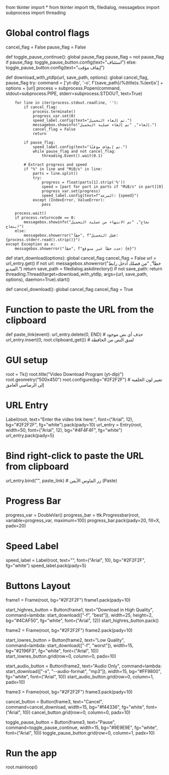from tkinter import *
from tkinter import ttk, filedialog, messagebox
import subprocess
import threading

# Global control flags
cancel_flag = False
pause_flag = False

def toggle_pause_continue():
    global pause_flag
    pause_flag = not pause_flag
    if pause_flag:
        toggle_pause_button.config(text="استئناف")
    else:
        toggle_pause_button.config(text="إيقاف مؤقت")

def download_with_ytdlp(url, save_path, options):
    global cancel_flag, pause_flag
    try:
        command = ['yt-dlp', '-o', f'{save_path}/%(title)s.%(ext)s'] + options + [url]
        process = subprocess.Popen(command, stdout=subprocess.PIPE, stderr=subprocess.STDOUT, text=True)

        for line in iter(process.stdout.readline, ''):
            if cancel_flag:
                process.terminate()
                progress_var.set(0)
                speed_label.config(text="تم إلغاء التحميل.")
                messagebox.showinfo("إلغاء", "تم إلغاء عملية التحميل.")
                cancel_flag = False
                return

            if pause_flag:
                speed_label.config(text="تم إيقاف مؤقتًا.")
                while pause_flag and not cancel_flag:
                    threading.Event().wait(0.1)

            # Extract progress and speed
            if "%" in line and "MiB/s" in line:
                parts = line.split()
                try:
                    progress = float(parts[1].strip('%'))
                    speed = [part for part in parts if "MiB/s" in part][0]
                    progress_var.set(progress)
                    speed_label.config(text=f"السرعة: {speed}")
                except (IndexError, ValueError):
                    pass

        process.wait()
        if process.returncode == 0:
            messagebox.showinfo("نجاح", "تم الانتهاء من عملية التحميل بنجاح!")
        else:
            messagebox.showerror("خطأ", f"فشل التحميل: {process.stderr.read().strip()}")
    except Exception as e:
        messagebox.showerror("خطأ", f"حدث خطأ غير متوقع: {e}")

def start_download(options):
    global cancel_flag
    cancel_flag = False
    url = url_entry.get()
    if not url:
        messagebox.showerror("خطأ", "من فضلك أدخل رابط الفيديو.")
        return
    save_path = filedialog.askdirectory()
    if not save_path:
        return
    threading.Thread(target=download_with_ytdlp, args=(url, save_path, options), daemon=True).start()

def cancel_download():
    global cancel_flag
    cancel_flag = True

# Function to paste the URL from the clipboard
def paste_link(event):
    url_entry.delete(0, END)  # حذف أي نص موجود
    url_entry.insert(0, root.clipboard_get())  # لصق النص من الحافظة

# GUI setup
root = Tk()
root.title("Video Download Program (yt-dlp)")
root.geometry("500x450")
root.configure(bg="#2F2F2F")  # تغيير لون الخلفية إلى الرصاصي الغامق

# URL Entry
Label(root, text="Enter the video link here:", font=("Arial", 12), bg="#2F2F2F", fg="white").pack(pady=10)
url_entry = Entry(root, width=50, font=("Arial", 12), bg="#4F4F4F", fg="white")
url_entry.pack(pady=5)

# Bind right-click to paste the URL from clipboard
url_entry.bind("<Button-3>", paste_link)  # زر الماوس الأيمن (Paste)

# Progress Bar
progress_var = DoubleVar()
progress_bar = ttk.Progressbar(root, variable=progress_var, maximum=100)
progress_bar.pack(pady=20, fill=X, padx=20)

# Speed Label
speed_label = Label(root, text="", font=("Arial", 10), bg="#2F2F2F", fg="white")
speed_label.pack(pady=5)

# Buttons Layout
frame1 = Frame(root, bg="#2F2F2F")
frame1.pack(pady=10)

start_highres_button = Button(frame1, text="Download in High Quality", command=lambda: start_download(["-f", "best"]), width=25, height=2, bg="#4CAF50", fg="white", font=("Arial", 12))
start_highres_button.pack()

frame2 = Frame(root, bg="#2F2F2F")
frame2.pack(pady=10)

start_lowres_button = Button(frame2, text="Low Quality", command=lambda: start_download(["-f", "worst"]), width=15, bg="#2196F3", fg="white", font=("Arial", 10))
start_lowres_button.grid(row=0, column=0, padx=10)

start_audio_button = Button(frame2, text="Audio Only", command=lambda: start_download(["-x", "--audio-format", "mp3"]), width=15, bg="#FF9800", fg="white", font=("Arial", 10))
start_audio_button.grid(row=0, column=1, padx=10)

frame3 = Frame(root, bg="#2F2F2F")
frame3.pack(pady=10)

cancel_button = Button(frame3, text="Cancel", command=cancel_download, width=15, bg="#f44336", fg="white", font=("Arial", 10))
cancel_button.grid(row=0, column=0, padx=10)

toggle_pause_button = Button(frame3, text="Pause", command=toggle_pause_continue, width=15, bg="#9E9E9E", fg="white", font=("Arial", 10))
toggle_pause_button.grid(row=0, column=1, padx=10)

# Run the app
root.mainloop()
